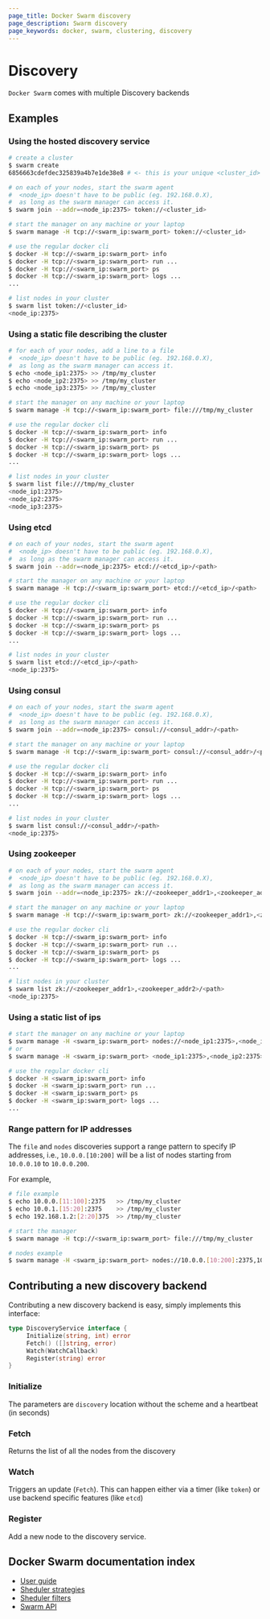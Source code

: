```yaml
---
page_title: Docker Swarm discovery
page_description: Swarm discovery
page_keywords: docker, swarm, clustering, discovery
---
```


# Discovery

`Docker Swarm` comes with multiple Discovery backends

## Examples

### Using the hosted discovery service

```bash
# create a cluster
$ swarm create
6856663cdefdec325839a4b7e1de38e8 # <- this is your unique <cluster_id>

# on each of your nodes, start the swarm agent
#  <node_ip> doesn't have to be public (eg. 192.168.0.X),
#  as long as the swarm manager can access it.
$ swarm join --addr=<node_ip:2375> token://<cluster_id>

# start the manager on any machine or your laptop
$ swarm manage -H tcp://<swarm_ip:swarm_port> token://<cluster_id>

# use the regular docker cli
$ docker -H tcp://<swarm_ip:swarm_port> info
$ docker -H tcp://<swarm_ip:swarm_port> run ...
$ docker -H tcp://<swarm_ip:swarm_port> ps
$ docker -H tcp://<swarm_ip:swarm_port> logs ...
...

# list nodes in your cluster
$ swarm list token://<cluster_id>
<node_ip:2375>
```

### Using a static file describing the cluster

```bash
# for each of your nodes, add a line to a file
#  <node_ip> doesn't have to be public (eg. 192.168.0.X),
#  as long as the swarm manager can access it.
$ echo <node_ip1:2375> >> /tmp/my_cluster
$ echo <node_ip2:2375> >> /tmp/my_cluster
$ echo <node_ip3:2375> >> /tmp/my_cluster

# start the manager on any machine or your laptop
$ swarm manage -H tcp://<swarm_ip:swarm_port> file:///tmp/my_cluster

# use the regular docker cli
$ docker -H tcp://<swarm_ip:swarm_port> info
$ docker -H tcp://<swarm_ip:swarm_port> run ...
$ docker -H tcp://<swarm_ip:swarm_port> ps
$ docker -H tcp://<swarm_ip:swarm_port> logs ...
...

# list nodes in your cluster
$ swarm list file:///tmp/my_cluster
<node_ip1:2375>
<node_ip2:2375>
<node_ip3:2375>
```

### Using etcd

```bash
# on each of your nodes, start the swarm agent
#  <node_ip> doesn't have to be public (eg. 192.168.0.X),
#  as long as the swarm manager can access it.
$ swarm join --addr=<node_ip:2375> etcd://<etcd_ip>/<path>

# start the manager on any machine or your laptop
$ swarm manage -H tcp://<swarm_ip:swarm_port> etcd://<etcd_ip>/<path>

# use the regular docker cli
$ docker -H tcp://<swarm_ip:swarm_port> info
$ docker -H tcp://<swarm_ip:swarm_port> run ...
$ docker -H tcp://<swarm_ip:swarm_port> ps
$ docker -H tcp://<swarm_ip:swarm_port> logs ...
...

# list nodes in your cluster
$ swarm list etcd://<etcd_ip>/<path>
<node_ip:2375>
```

### Using consul

```bash
# on each of your nodes, start the swarm agent
#  <node_ip> doesn't have to be public (eg. 192.168.0.X),
#  as long as the swarm manager can access it.
$ swarm join --addr=<node_ip:2375> consul://<consul_addr>/<path>

# start the manager on any machine or your laptop
$ swarm manage -H tcp://<swarm_ip:swarm_port> consul://<consul_addr>/<path>

# use the regular docker cli
$ docker -H tcp://<swarm_ip:swarm_port> info
$ docker -H tcp://<swarm_ip:swarm_port> run ...
$ docker -H tcp://<swarm_ip:swarm_port> ps
$ docker -H tcp://<swarm_ip:swarm_port> logs ...
...

# list nodes in your cluster
$ swarm list consul://<consul_addr>/<path>
<node_ip:2375>
```

### Using zookeeper

```bash
# on each of your nodes, start the swarm agent
#  <node_ip> doesn't have to be public (eg. 192.168.0.X),
#  as long as the swarm manager can access it.
$ swarm join --addr=<node_ip:2375> zk://<zookeeper_addr1>,<zookeeper_addr2>/<path>

# start the manager on any machine or your laptop
$ swarm manage -H tcp://<swarm_ip:swarm_port> zk://<zookeeper_addr1>,<zookeeper_addr2>/<path>

# use the regular docker cli
$ docker -H tcp://<swarm_ip:swarm_port> info
$ docker -H tcp://<swarm_ip:swarm_port> run ...
$ docker -H tcp://<swarm_ip:swarm_port> ps
$ docker -H tcp://<swarm_ip:swarm_port> logs ...
...

# list nodes in your cluster
$ swarm list zk://<zookeeper_addr1>,<zookeeper_addr2>/<path>
<node_ip:2375>
```

### Using a static list of ips

```bash
# start the manager on any machine or your laptop
$ swarm manage -H <swarm_ip:swarm_port> nodes://<node_ip1:2375>,<node_ip2:2375>
# or
$ swarm manage -H <swarm_ip:swarm_port> <node_ip1:2375>,<node_ip2:2375>

# use the regular docker cli
$ docker -H <swarm_ip:swarm_port> info
$ docker -H <swarm_ip:swarm_port> run ...
$ docker -H <swarm_ip:swarm_port> ps
$ docker -H <swarm_ip:swarm_port> logs ...
...
```

### Range pattern for IP addresses

The `file` and `nodes` discoveries support a range pattern to specify IP addresses, i.e., `10.0.0.[10:200]` will be a list of nodes starting from `10.0.0.10` to `10.0.0.200`.

For example,

```bash
# file example
$ echo 10.0.0.[11:100]:2375   >> /tmp/my_cluster
$ echo 10.0.1.[15:20]:2375    >> /tmp/my_cluster
$ echo 192.168.1.2:[2:20]375  >> /tmp/my_cluster

# start the manager
$ swarm manage -H tcp://<swarm_ip:swarm_port> file:///tmp/my_cluster
```

```bash
# nodes example
$ swarm manage -H <swarm_ip:swarm_port> nodes://10.0.0.[10:200]:2375,10.0.1.[2:250]:2375
```

## Contributing a new discovery backend

Contributing a new discovery backend is easy,
simply implements this interface:

```go
type DiscoveryService interface {
     Initialize(string, int) error
     Fetch() ([]string, error)
     Watch(WatchCallback)
     Register(string) error
}
```

### Initialize
The parameters are `discovery` location without the scheme and a heartbeat (in seconds)

### Fetch
Returns the list of all the nodes from the discovery

### Watch
Triggers an update (`Fetch`). This can happen either via
a timer (like `token`) or use backend specific features (like `etcd`)

### Register
Add a new node to the discovery service.

## Docker Swarm documentation index

- [User guide](./index.md)
- [Sheduler strategies](./scheduler/strategy.md)
- [Sheduler filters](./scheduler/filter.md)
- [Swarm API](./API.md)
